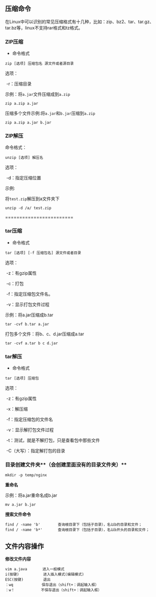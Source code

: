 ## 压缩命令

在Linux中可以识别的常见压缩格式有十几种，比如：zip、bz2、tar、tar.gz、tar.bz等，linux不支持rar格式和tz格式。



### ZIP压缩

- 命令格式

``` shell
zip [选项] 压缩包名 源文件或者源目录
```

选项：

​	-r：压缩目录

示例：将`a.jar`文件压缩成到`a.zip`

```shell
zip a.zip a.jar
```

压缩多个文件示例:将`a.jar`和`b.jar`压缩到`a.zip`

```shell
zip a.zip a.jar b.jar
```



### ZIP解压

命令格式：

```shell
unzip [选项] 解压名
```

选项：

​	-d：指定压缩位置

示例:

将`test.zip`解压到a文件夹下

```shell
unzip -d /a/ test.zip
```



========================

### tar压缩

- 命令格式

``` shell
tar [选项] [-f 压缩包名] 源文件或者目录
```

选项：

​	-z：有gzip属性

​	-c：打包

​	-f：指定压缩包文件名。

​	-v：显示打包文件过程



示例：将a.jar压缩成b.tar

```shell
tar -cvf b.tar a.jar
```



打包多个文件：将b、c、d.jar压缩成a.tar

```shell
tar -cvf a.tar b c d.jar
```



### tar解压

- 命令格式

```shell
tar [选项] 压缩包
```

选项：

​	-z：有gzip属性

​	-x：解压缩

​	-f：指定压缩包的文件名

​	-v：显示解打包文件过程

​	-t：测试，就是不解打包，只是查看包中那些文件

​	-C（大写）：指定解打包的目录



### 目录创建文件夹**（会创建里面没有的目录文件夹）**

```she
mkdir -p temp/nginx 
```



**重命名**

示例：将a.jar重命名成b.jar

```she
mv a.jar b.jar
```



**搜索文件命令**

```she
find / -name 'b'		查询根目录下（包括子目录），名以b的目录和文件；
find / -name 'b*'		查询根目录下（包括子目录），名以b开头的目录和文件； 
```



## 文件内容操作

**修改文件内容**

```shell
vim a.java  	 进入一般模式
i(按键)   	    进入插入模式(编辑模式)
ESC(按键)  		退出
：wq 			保存退出（shift+：调起输入框）
：w！			   不保存退出（shift+：调起输入框）
```

